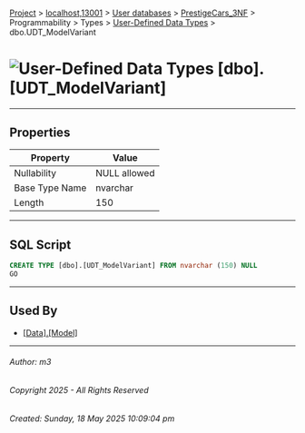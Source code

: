 #### 

[Project](../../../../../../index.md) > [localhost,13001](../../../../../index.md) > [User databases](../../../../index.md) > [PrestigeCars_3NF](../../../index.md) > Programmability > Types > [User-Defined Data Types](User-Defined_Data_Types.md) > dbo.UDT_ModelVariant

# ![User-Defined Data Types](../../../../../../Images/UserDefinedDataType32.png) [dbo].[UDT_ModelVariant]

---

## <a name="#properties"></a>Properties

| Property | Value |
|---|---|
| Nullability | NULL allowed |
| Base Type Name | nvarchar |
| Length | 150 |


---

## <a name="#sqlscript"></a>SQL Script

```sql
CREATE TYPE [dbo].[UDT_ModelVariant] FROM nvarchar (150) NULL
GO

```


---

## <a name="#usedby"></a>Used By

* [[Data].[Model]](../../../Tables/Data_Model.md)


---

###### Author:  m3

###### Copyright 2025 - All Rights Reserved

###### Created: Sunday, 18 May 2025 10:09:04 pm

